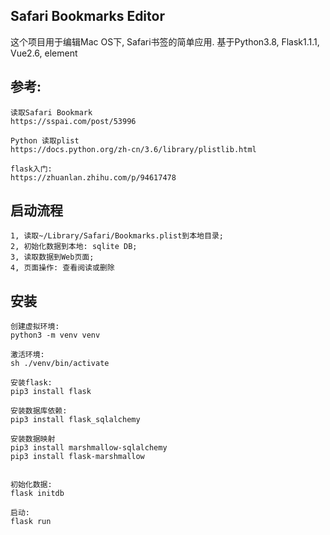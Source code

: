## Safari Bookmarks Editor
这个项目用于编辑Mac OS下, Safari书签的简单应用. 
基于Python3.8,  Flask1.1.1, Vue2.6, element

## 参考:
```
读取Safari Bookmark
https://sspai.com/post/53996

Python 读取plist
https://docs.python.org/zh-cn/3.6/library/plistlib.html

flask入门:
https://zhuanlan.zhihu.com/p/94617478
```


## 启动流程
```
1, 读取~/Library/Safari/Bookmarks.plist到本地目录;
2, 初始化数据到本地: sqlite DB;
3, 读取数据到Web页面;
4, 页面操作: 查看阅读或删除
```

## 安装
```
创建虚拟环境:
python3 -m venv venv

激活环境:
sh ./venv/bin/activate

安装flask:
pip3 install flask

安装数据库依赖:
pip3 install flask_sqlalchemy

安装数据映射
pip3 install marshmallow-sqlalchemy
pip3 install flask-marshmallow


初始化数据:
flask initdb

启动:
flask run
```